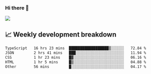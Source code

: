 ### Hi there 👋
<img align="center" src="https://github-readme-stats.vercel.app/api?username=Tumao727&show_icons=true&hide_title=true&theme=dracula" />


## 📈 Weekly development breakdown
<!--START_SECTION:waka-->

```txt
TypeScript   16 hrs 23 mins  ██████████████████▒░░░░░░   72.84 %
JSON         2 hrs 41 mins   ███░░░░░░░░░░░░░░░░░░░░░░   11.94 %
CSS          1 hr 23 mins    █▓░░░░░░░░░░░░░░░░░░░░░░░   06.16 %
HTML         1 hr 5 mins     █▒░░░░░░░░░░░░░░░░░░░░░░░   04.88 %
Other        56 mins         █░░░░░░░░░░░░░░░░░░░░░░░░   04.17 %
```

<!--END_SECTION:waka-->